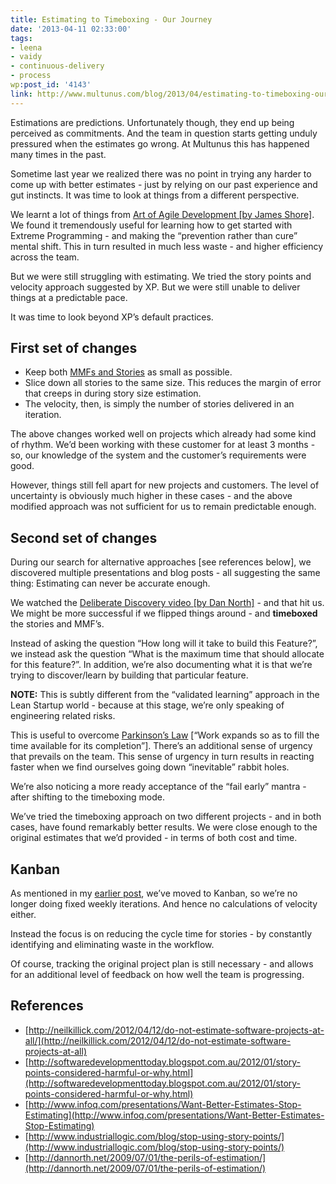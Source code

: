 ```yaml
---
title: Estimating to Timeboxing - Our Journey
date: '2013-04-11 02:33:00'
tags:
- leena
- vaidy
- continuous-delivery
- process
wp:post_id: '4143'
link: http://www.multunus.com/blog/2013/04/estimating-to-timeboxing-our-journey/
---
```


Estimations are predictions. Unfortunately though, they end up being perceived as 
commitments. And the team in question starts getting unduly pressured when the estimates go wrong. At Multunus this has happened many times in the past.

Sometime last year we realized there was no point in trying any harder to come up with better estimates - just by relying on our past experience and gut instincts. It was time to look at things from a different perspective.

We learnt a lot of things from [Art of Agile Development [by James Shore]](http://www.jamesshore.com/Agile-Book/). We found it tremendously useful for learning how to get started with Extreme Programming - and making the “prevention rather than cure” mental shift. This in turn resulted in much less waste - and higher efficiency across the team.

But we were still struggling with estimating. We tried the story points and velocity approach suggested by XP. But we were still unable to deliver things at a predictable pace.

It was time to look beyond XP’s default practices.

## First set of changes

- Keep both [MMFs and Stories](http://www.jamesshore.com/Agile-Book/release_planning.html) as small as possible.
- Slice down all stories to the same size. This reduces the margin of error that creeps in during story size estimation.
- The velocity, then, is simply the number of stories delivered in an iteration.

The above changes worked well on projects which already had some kind of rhythm. We’d been working with these customer for at least 3 months - so, our knowledge of the system and the customer’s requirements were good.

However, things still fell apart for new projects and customers. The level of uncertainty is obviously much higher in these cases - and the above modified approach was not sufficient for us to remain predictable enough.


## Second set of changes
During our search for alternative approaches [see references below], we discovered multiple presentations and blog posts - all suggesting the same thing: Estimating can never be accurate 
enough.

We watched the [Deliberate Discovery video [by Dan North]](http://www.infoq.com/presentations/Embracing-Uncertainty) - and that hit us. We might be more successful if we flipped things around - and **timeboxed** the stories and MMF’s.

Instead of asking the question “How long will it take to build this Feature?”, we instead ask the question “What is the maximum time that should allocate for this feature?”. In addition, we’re also documenting what it is that we’re trying to discover/learn by building that particular feature.

**NOTE:** This is subtly different from the “validated learning” approach in the Lean Startup world - because at this stage, we’re only speaking of engineering related risks.

This is useful to overcome [Parkinson’s Law](http://en.wikipedia.org/wiki/Parkinson's_law) [“Work expands so as to fill the time available for its completion”]. There’s an additional sense of urgency that prevails on the team. This sense of urgency in turn results in reacting faster when we find ourselves going down “inevitable” rabbit holes.

We’re also noticing a more ready acceptance of the “fail early” mantra - after shifting to the timeboxing mode.

We’ve tried the timeboxing approach on two different projects - and in both cases, have found remarkably better results. We were close enough to the original estimates that we’d provided - in terms of both cost and time.

## Kanban
As mentioned in my [earlier post](http://www.multunus.com/2013/03/how-we-chose-our-kanban-tool/), we’ve moved to Kanban, so we’re no longer doing fixed weekly iterations. And hence no calculations of velocity either.

Instead the focus is on reducing the cycle time for stories - by constantly identifying and eliminating waste in the workflow.

Of course, tracking the original project plan is still necessary - and allows for an additional level of feedback on how well the team is progressing.


## References
- [http://neilkillick.com/2012/04/12/do-not-estimate-software-projects-at-all/](http://neilkillick.com/2012/04/12/do-not-estimate-software-projects-at-all)
- [http://softwaredevelopmenttoday.blogspot.com.au/2012/01/story-points-considered-harmful-or-why.html](http://softwaredevelopmenttoday.blogspot.com.au/2012/01/story-points-considered-harmful-or-why.html)
- [http://www.infoq.com/presentations/Want-Better-Estimates-Stop-Estimating](http://www.infoq.com/presentations/Want-Better-Estimates-Stop-Estimating)
- [http://www.industriallogic.com/blog/stop-using-story-points/](http://www.industriallogic.com/blog/stop-using-story-points/)
- [http://dannorth.net/2009/07/01/the-perils-of-estimation/](http://dannorth.net/2009/07/01/the-perils-of-estimation/)
